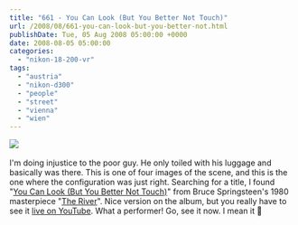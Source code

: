 ```yaml
---
title: "661 - You Can Look (But You Better Not Touch)"
url: /2008/08/661-you-can-look-but-you-better-not.html
publishDate: Tue, 05 Aug 2008 05:00:00 +0000
date: 2008-08-05 05:00:00
categories: 
  - "nikon-18-200-vr"
tags: 
  - "austria"
  - "nikon-d300"
  - "people"
  - "street"
  - "vienna"
  - "wien"
---
```

<a href="https://d25zfm9zpd7gm5.cloudfront.net/1200x1200/2008/20080804_180056_ps.jpg" target="_blank"><img src="https://d25zfm9zpd7gm5.cloudfront.net/0600x0600/2008/20080804_180056_ps.jpg"/></a><br/><br/>I'm doing injustice to the poor guy. He only toiled with his luggage and basically was there. This is one of four images of the scene, and this is the one where the configuration was just right. Searching for a title, I found "<a href="http://www.springsteenlyrics.com/lyrics/y/youcanlook.php">You Can Look (But You Better Not Touch)</a>" from Bruce Springsteen's 1980 masterpiece "<a href="http://www.amazon.com/River-Bruce-Springsteen/dp/B0000025KI">The River</a>". Nice version on the album, but you really have to see it <a href="http://www.youtube.com/watch?v=pJzfzIq4-38">live on YouTube</a>. What a performer! Go, see it now. I mean it 🙂
